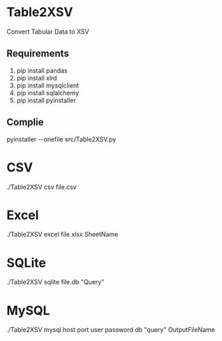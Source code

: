 # Table2XSV
Convert Tabular Data to XSV


## Requirements
1. pip install pandas
2. pip install xlrd
3. pip install mysqlclient
4. pip install sqlalchemy
5. pip install pyinstaller

## Complie
pyinstaller --onefile src/Table2XSV.py

# CSV
./Table2XSV csv file.csv

# Excel
./Table2XSV excel file.xlsx SheetName

# SQLite
./Table2XSV sqlite file.db "Query"

# MySQL
./Table2XSV mysql host port user password db "query" OutputFileName
